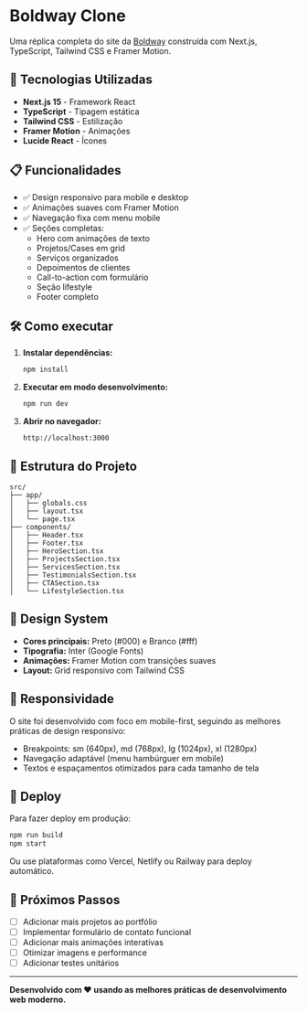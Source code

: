 # Boldway Clone

Uma réplica completa do site da [Boldway](https://boldway.com.br/) construída com Next.js, TypeScript, Tailwind CSS e Framer Motion.

## 🚀 Tecnologias Utilizadas

- **Next.js 15** - Framework React
- **TypeScript** - Tipagem estática
- **Tailwind CSS** - Estilização
- **Framer Motion** - Animações
- **Lucide React** - Ícones

## 📋 Funcionalidades

- ✅ Design responsivo para mobile e desktop
- ✅ Animações suaves com Framer Motion
- ✅ Navegação fixa com menu mobile
- ✅ Seções completas:
  - Hero com animações de texto
  - Projetos/Cases em grid
  - Serviços organizados
  - Depoimentos de clientes
  - Call-to-action com formulário
  - Seção lifestyle
  - Footer completo

## 🛠️ Como executar

1. **Instalar dependências:**
   ```bash
   npm install
   ```

2. **Executar em modo desenvolvimento:**
   ```bash
   npm run dev
   ```

3. **Abrir no navegador:**
   ```
   http://localhost:3000
   ```

## 📁 Estrutura do Projeto

```
src/
├── app/
│   ├── globals.css
│   ├── layout.tsx
│   └── page.tsx
├── components/
│   ├── Header.tsx
│   ├── Footer.tsx
│   ├── HeroSection.tsx
│   ├── ProjectsSection.tsx
│   ├── ServicesSection.tsx
│   ├── TestimonialsSection.tsx
│   ├── CTASection.tsx
│   └── LifestyleSection.tsx
```

## 🎨 Design System

- **Cores principais:** Preto (#000) e Branco (#fff)
- **Tipografia:** Inter (Google Fonts)
- **Animações:** Framer Motion com transições suaves
- **Layout:** Grid responsivo com Tailwind CSS

## 📱 Responsividade

O site foi desenvolvido com foco em mobile-first, seguindo as melhores práticas de design responsivo:

- Breakpoints: sm (640px), md (768px), lg (1024px), xl (1280px)
- Navegação adaptável (menu hambúrguer em mobile)
- Textos e espaçamentos otimizados para cada tamanho de tela

## 🚀 Deploy

Para fazer deploy em produção:

```bash
npm run build
npm start
```

Ou use plataformas como Vercel, Netlify ou Railway para deploy automático.

## 📝 Próximos Passos

- [ ] Adicionar mais projetos ao portfólio
- [ ] Implementar formulário de contato funcional
- [ ] Adicionar mais animações interativas
- [ ] Otimizar imagens e performance
- [ ] Adicionar testes unitários

---

**Desenvolvido com ❤️ usando as melhores práticas de desenvolvimento web moderno.**